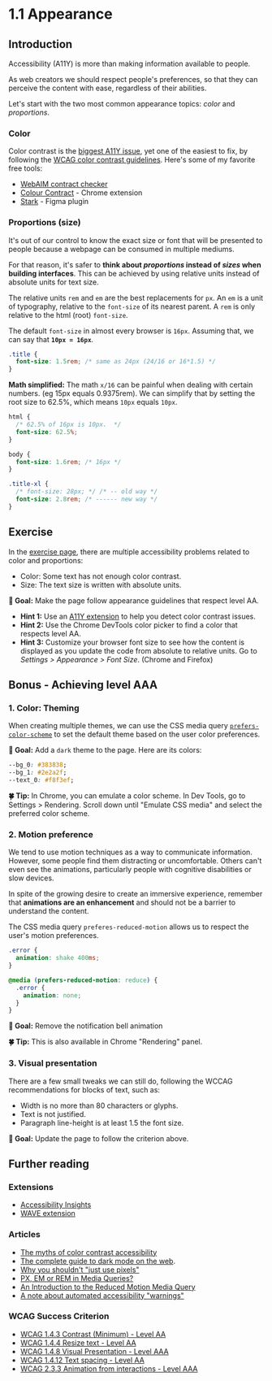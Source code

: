 # 1.1 Appearance

## Introduction

Accessibility (A11Y) is more than making information available to people.

As web creators we should respect people's preferences, so that they can perceive the content with ease, regardless of their abilities.

Let's start with the two most common appearance topics: _color_ and _proportions_.

### Color

Color contrast is the [biggest A11Y issue](https://webaim.org/projects/million/#wcag), yet one of the easiest to fix, by following the [WCAG color contrast guidelines](https://webaim.org/articles/contrast/). Here's some of my favorite free tools:

- [WebAIM contract checker](https://webaim.org/resources/contrastchecker/)
- [Colour Contract](https://colourcontrast.cc/) - Chrome extension
- [Stark](https://www.getstark.co/) - Figma plugin

### Proportions (size)

It's out of our control to know the exact size or font that will be presented to people because a webpage can be consumed in multiple mediums.

For that reason, it's safer to **think about _proportions_ instead of _sizes_ when building interfaces**. This can be achieved by using relative units instead of absolute units for text size.

The relative units `rem` and `em` are the best replacements for `px`. An `em` is a unit of typography, relative to the `font-size` of its nearest parent. A `rem` is only relative to the html (root) `font-size`.

The default `font-size` in almost every browser is `16px`. Assuming that, we can say that **`10px = 16px`**.

```css
.title {
  font-size: 1.5rem; /* same as 24px (24/16 or 16*1.5) */
}
```

**Math simplified:** The math `x/16` can be painful when dealing with certain numbers. (eg 15px equals 0.9375rem). We can simplify that by setting the root size to 62.5%, which means `10px` equals `10px`.

```css
html {
  /* 62.5% of 16px is 10px.  */
  font-size: 62.5%;
}

body {
  font-size: 1.6rem; /* 16px */
}

.title-xl {
  /* font-size: 28px; */ /* -- old way */
  font-size: 2.8rem; /* ------ new way */
}
```

## Exercise

In the [exercise page](../exercises/1.1.html), there are multiple accessibility problems related to color and proportions:

- Color: Some text has not enough color contrast.
- Size: The text size is written with absolute units.

**🎯 Goal:** Make the page follow appearance guidelines that respect level AA.

- **Hint 1:** Use an [A11Y extension](#extensions) to help you detect color contrast issues.
- **Hint 2:** Use the Chrome DevTools color picker to find a color that respects level AA.
- **Hint 3:** Customize your browser font size to see how the content is displayed as you update the code from absolute to relative units. Go to _Settings > Appearance > Font Size_. (Chrome and Firefox)

## Bonus - Achieving level AAA

### 1. Color: Theming

When creating multiple themes, we can use the CSS media query [`prefers-color-scheme`](https://developer.mozilla.org/en-US/docs/Web/CSS/@media/prefers-color-scheme) to set the default theme based on the user color preferences.

**🎯 Goal:** Add a `dark` theme to the page. Here are its colors:

```css
--bg_0: #383838;
--bg_1: #2e2a2f;
--text_0: #f8f3ef;
```

**🍀 Tip:** In Chrome, you can emulate a color scheme. In Dev Tools, go to Settings > Rendering. Scroll down until "Emulate CSS media" and select the preferred color scheme.

### 2. Motion preference

We tend to use motion techniques as a way to communicate information. However, some people find them distracting or uncomfortable. Others can't even see the animations, particularly people with cognitive disabilities or slow devices.

In spite of the growing desire to create an immersive experience, remember that **animations are an enhancement** and should not be a barrier to understand the content.

The CSS media query `preferes-reduced-motion` allows us to respect the user's motion preferences.

```css
.error {
  animation: shake 400ms;
}

@media (prefers-reduced-motion: reduce) {
  .error {
    animation: none;
  }
}
```

**🎯 Goal:** Remove the notification bell animation

**🍀 Tip:** This is also available in Chrome "Rendering" panel.

### 3. Visual presentation

There are a few small tweaks we can still do, following the WCCAG recommendations for blocks of text, such as:

- Width is no more than 80 characters or glyphs.
- Text is not justified.
- Paragraph line-height is at least 1.5 the font size.

**🎯 Goal:** Update the page to follow the criterion above.

## Further reading

### Extensions

- [Accessibility Insights](https://accessibilityinsights.io/)
- [WAVE extension](https://wave.webaim.org/extension/)

### Articles

- [The myths of color contrast accessibility](https://uxmovement.com/buttons/the-myths-of-color-contrast-accessibility/)
- [The complete guide to dark mode on the web](https://css-tricks.com/a-complete-guide-to-dark-mode-on-the-web/).
- [Why you shouldn't "just use pixels"](https://engageinteractive.co.uk/blog/em-vs-rem-vs-px)
- [PX, EM or REM in Media Queries?](https://zellwk.com/blog/media-query-units/)
- [An Introduction to the Reduced Motion Media Query](https://css-tricks.com/introduction-reduced-motion-media-query/)
- [A note about automated accessibility "warnings"](https://www.scottohara.me/blog/2019/03/26/a-warning-about-warnings.html)

### WCAG Success Criterion

- [WCAG 1.4.3 Contrast (Minimum) - Level AA](https://www.w3.org/TR/WCAG21/#contrast-minimum)
- [WCAG 1.4.4 Resize text - Level AA](https://www.w3.org/TR/WCAG21/#resize-text)
- [WCAG 1.4.8 Visual Presentation - Level AAA](https://www.w3.org/TR/WCAG21/#visual-presentation)
- [WCAG 1.4.12 Text spacing - Level AA](https://www.w3.org/TR/WCAG21/#text-spacing)
- [WCAG 2.3.3 Animation from interactions - Level AAA](https://www.w3.org/TR/WCAG21/#animation-from-interactions)
